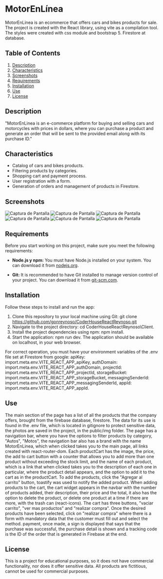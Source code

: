 # MotorEnLínea

MotorEnLínea is an ecommerce that offers cars and bikes products for sale. The project is created with the React library, using vite as a compilation tool. The styles were created with css module and bootstrap 5. Firestore at database.

## Table of Contents

1. [Description](#description)
2. [Characteristics](#characteristics)
3. [Screenshots](#screenshot)
4. [Requirements](#requirements)
5. [Installation](#installation)
6. [Use](#use)
7. [License](#license)


## Description

"MotorEnLinea is an e-commerce platform for buying and selling cars and motorcycles with prices in dollars, where you can purchase a product and generate an order that will be sent to the provided email along with its purchase ID."


## Characteristics

- Catalog of cars and bikes products.
- Filtering products by categories.
- Shopping cart and payment process.
- User registration with a form.
- Generation of orders and management of products in Firestore.

## Screenshots

![Captura de Pantalla](public/img/captura-home.png)
![Captura de Pantalla](public/img/captura-categoria-autos.png)
![Captura de Pantalla](public/img/captura-categoria-motos.png)
![Captura de Pantalla](public/img/captura-carrito.png)
![Captura de Pantalla](public/img/captura-formulario.png)
![Captura de Pantalla](public/img/captura-finalizar-compra.png)

## Requirements

Before you start working on this project, make sure you meet the following requirements:

- **Node.js y npm:** You must have Node.js installed on your system. You can download it from [nodejs.org](https://nodejs.org/).

- **Git:** It is recommended to have Git installed to manage version control of your project. You can download it from [git-scm.com](https://git-scm.com/).


## Installation

Follow these steps to install and run the app:

1. Clone this repository to your local machine using Git: git clone https://github.com/gonreynoso/CoderHouseReactReynoso.git
2. Navigate to the project directory: cd CoderHouseReactReynoso\Client.
3. Install the project dependencies using npm: npm install.
4. Start the application: npm run dev.
The application should be available on localhost, in your web browser.

For correct operation, you must have your environment variables of the .env file set at Firestore from google:
  apiKey: import.meta.env.VITE_REACT_APP_apiKey,
  authDomain: import.meta.env.VITE_REACT_APP_authDomain,
  projectId: import.meta.env.VITE_REACT_APP_projectId,
  storageBucket: import.meta.env.VITE_REACT_APP_storageBucket,
  messagingSenderId: import.meta.env.VITE_REACT_APP_messagingSenderId,
  appId: import.meta.env.VITE_REACT_APP_appId.



## Use

The main section of the page has a list of all the products that the company offers, brought from the firebase database, firestore. The data for its use is found in the .env file, which is located in gitignore to protect sensitive data, the photos are saved in the project, in the public/img folder. The page has a navigation bar, where you have the options to filter products by category, "Autos", "Motos", the navigation bar also has a brand with the name MotorEnLinea, which when clicked takes you to the main page, all links created with react-router-dom. Each productCart has the image, the price, the add to cart button with a counter that allows you to add more than one product without exceeding the stock limit, and the name of each product, which is a link that when clicked takes you to the description of each one in particular, where the product detail appears, and the option to add it to the cart as in the productCart. To add the products, click the "Agregar al carrito" button, toastify was used to notify the added product. When adding products to the cart, the cart widget appears in the navbar with the number of products added, their description, their price and the total, it also has the option to delete the product, or delete one product at a time if there are more, with the trash can (react-icons). The cart has three buttons, "vaciar carrito", "ver mas productos" and "realizar compra". Once the desired products have been selected, click on "realizar compra" where there is a form with mandatory data that the customer must fill out and select the method. payment, once made, a sign is displayed that says that the purchase was successful, the purchase detail is shown and a tracking code is the ID of the order that is generated in Firebase at the end. 


## License

This is a project for educational purposes, so it does not have commercial functionality, nor does it offer sensitive data. All products are fictitious, cannot be used for commercial purposes.

